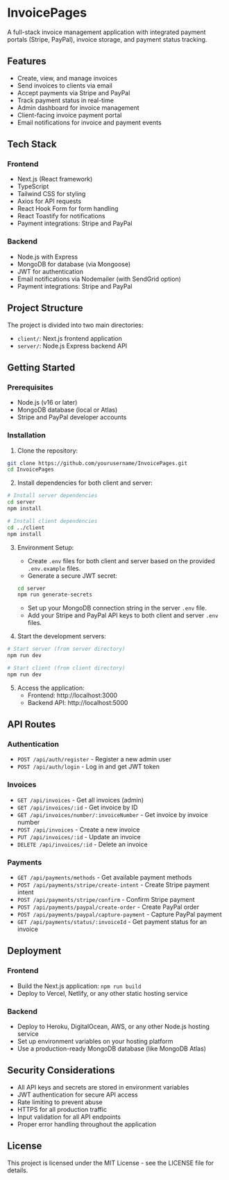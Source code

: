 # InvoicePages

A full-stack invoice management application with integrated payment portals (Stripe, PayPal), invoice storage, and payment status tracking.

## Features

- Create, view, and manage invoices
- Send invoices to clients via email
- Accept payments via Stripe and PayPal
- Track payment status in real-time
- Admin dashboard for invoice management
- Client-facing invoice payment portal
- Email notifications for invoice and payment events

## Tech Stack

### Frontend
- Next.js (React framework)
- TypeScript
- Tailwind CSS for styling
- Axios for API requests
- React Hook Form for form handling
- React Toastify for notifications
- Payment integrations: Stripe and PayPal

### Backend
- Node.js with Express
- MongoDB for database (via Mongoose)
- JWT for authentication
- Email notifications via Nodemailer (with SendGrid option)
- Payment integrations: Stripe and PayPal

## Project Structure

The project is divided into two main directories:

- `client/`: Next.js frontend application
- `server/`: Node.js Express backend API

## Getting Started

### Prerequisites

- Node.js (v16 or later)
- MongoDB database (local or Atlas)
- Stripe and PayPal developer accounts

### Installation

1. Clone the repository:
```bash
git clone https://github.com/yourusername/InvoicePages.git
cd InvoicePages
```

2. Install dependencies for both client and server:
```bash
# Install server dependencies
cd server
npm install

# Install client dependencies
cd ../client
npm install
```

3. Environment Setup:

   - Create `.env` files for both client and server based on the provided `.env.example` files.
   - Generate a secure JWT secret:
   ```bash
   cd server
   npm run generate-secrets
   ```
   - Set up your MongoDB connection string in the server `.env` file.
   - Add your Stripe and PayPal API keys to both client and server `.env` files.

4. Start the development servers:
```bash
# Start server (from server directory)
npm run dev

# Start client (from client directory)
npm run dev
```

5. Access the application:
   - Frontend: http://localhost:3000
   - Backend API: http://localhost:5000

## API Routes

### Authentication
- `POST /api/auth/register` - Register a new admin user
- `POST /api/auth/login` - Log in and get JWT token

### Invoices
- `GET /api/invoices` - Get all invoices (admin)
- `GET /api/invoices/:id` - Get invoice by ID
- `GET /api/invoices/number/:invoiceNumber` - Get invoice by invoice number
- `POST /api/invoices` - Create a new invoice
- `PUT /api/invoices/:id` - Update an invoice
- `DELETE /api/invoices/:id` - Delete an invoice

### Payments
- `GET /api/payments/methods` - Get available payment methods
- `POST /api/payments/stripe/create-intent` - Create Stripe payment intent
- `POST /api/payments/stripe/confirm` - Confirm Stripe payment
- `POST /api/payments/paypal/create-order` - Create PayPal order
- `POST /api/payments/paypal/capture-payment` - Capture PayPal payment
- `GET /api/payments/status/:invoiceId` - Get payment status for an invoice

## Deployment

### Frontend
- Build the Next.js application: `npm run build`
- Deploy to Vercel, Netlify, or any other static hosting service

### Backend
- Deploy to Heroku, DigitalOcean, AWS, or any other Node.js hosting service
- Set up environment variables on your hosting platform
- Use a production-ready MongoDB database (like MongoDB Atlas)

## Security Considerations

- All API keys and secrets are stored in environment variables
- JWT authentication for secure API access
- Rate limiting to prevent abuse
- HTTPS for all production traffic
- Input validation for all API endpoints
- Proper error handling throughout the application

## License

This project is licensed under the MIT License - see the LICENSE file for details.
